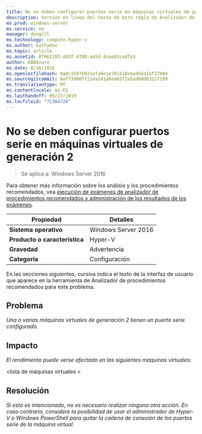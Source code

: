 ```yaml
---
title: No se deben configurar puertos serie en máquinas virtuales de generación 2
description: Versión en línea del texto de esta regla de Analizador de procedimientos recomendados.
ms.prod: windows-server
ms.service: na
manager: dongill
ms.technology: compute-hyper-v
ms.author: kathydav
ms.topic: article
ms.assetid: 87061193-dd3f-4398-aa5d-4cee83cadfa3
author: KBDAzure
ms.date: 8/16/2016
ms.openlocfilehash: 8a8c15076921efa0e1e791a18c6a45ea1bf27b0e
ms.sourcegitcommit: 6aff3d88ff22ea141a6ea6572a5ad8dd6321f199
ms.translationtype: MT
ms.contentlocale: es-ES
ms.lasthandoff: 09/27/2019
ms.locfileid: "71364726"
---
```

# <a name="serial-ports-should-not-be-configured-on-generation-2-virtual-machines"></a>No se deben configurar puertos serie en máquinas virtuales de generación 2

>Se aplica a: Windows Server 2016

Para obtener más información sobre los análisis y los procedimientos recomendados, vea [ejecución de exámenes de analizador de procedimientos recomendados y administración de los resultados de los exámenes](https://go.microsoft.com/fwlink/p/?LinkID=223177).  
  
|Propiedad|Detalles|  
|-|-|  
|**Sistema operativo**|Windows Server 2016|  
|**Producto o característica**|Hyper-V|  
|**Gravedad**|Advertencia|  
|**Categoría**|Configuración|  
  
En las secciones siguientes, cursiva indica el texto de la interfaz de usuario que aparece en la herramienta de Analizador de procedimientos recomendados para este problema.  
  
## <a name="issue"></a>**Problema**  
*Una o varias máquinas virtuales de generación 2 tienen un puerto serie configurado.*  
  
## <a name="impact"></a>**Impacto**  
*El rendimiento puede verse afectado en las siguientes máquinas virtuales:*  
  
\<lista de máquinas virtuales >  
  
## <a name="resolution"></a>**Resolución**  
*Si esto es intencionado, no es necesario realizar ninguna otra acción. En caso contrario, considere la posibilidad de usar el administrador de Hyper-V o Windows PowerShell para quitar la cadena de conexión de los puertos serie de la máquina virtual.*  
  


